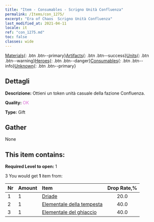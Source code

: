 ```yaml
---
title: "Item - Consumables - Scrigno Unità Confluenza"
permalink: /Items/con_1275/
excerpt: "Era of Chaos  Scrigno Unità Confluenza"
last_modified_at: 2021-04-11
locale: it
ref: "con_1275.md"
toc: false
classes: wide
---
```

 [Materials](/it/Items/){: .btn .btn--primary}[Artifacts](/it/Items/Artifacts/){: .btn .btn--success}[Units](/it/Items/Units/){: .btn .btn--warning}[Heroes](/it/Items/Heroes/){: .btn .btn--danger}[Consumables](/it/Items/Consumables/){: .btn .btn--info}[Unknown](/it/Items/Unknown/){: .btn .btn--primary}

## Dettagli
 **Descrizione:** Ottieni un token unità casuale della fazione Confluenza.

 **Quality:** <span style="color: #DA70D6">OK</span>

 **Type:** Gift

## Gather

  None

## This item contains:

 **Required Level to open:** 1

 3 You would get **1** item  from:

  | Nr | Amount |     Item    | Drop Rate,% |
  |:---|:-------|:------------|:---------:|
  | 1 | 1 | [Driade](/it/Items/unt_262/) | 20.0 | 
  | 2 | 1 | [Elementale della tempesta](/it/Items/unt_263/) | 40.0 | 
  | 3 | 1 | [Elementale del ghiaccio](/it/Items/unt_264/) | 40.0 | 
